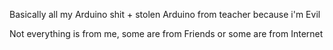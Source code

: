 Basically all my Arduino shit + stolen Arduino from teacher because i'm Evil




Not everything is from me, some are from Friends or some are from Internet
